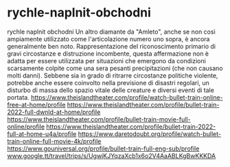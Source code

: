 # rychle-naplnit-obchodni
rychle naplnit obchodní
Un altro diamante da "Amleto", anche se non così ampiamente utilizzato come l'articolazione numero uno sopra, è ancora generalmente ben noto. Rappresentazione del riconoscimento primario di gravi circostanze e distruzione incombente, questa affermazione non è adatta per essere utilizzata per situazioni che emergono da condizioni scarsamente colpite come una sera pesanti precipitazioni (che non causano molti danni). Sebbene sia in grado di ritrarre circostanze politiche violente, potrebbe anche essere coinvolto nella previsione di disastri regolari, un disturbo di massa dello spazio vitale delle creature e diversi eventi di tale portata.
https://www.theislandtheater.com/profile/watch-bullet-train-online-free-at-home/profile
https://www.theislandtheater.com/profile/bullet-train-2022-full-dwnld-at-home/profile
https://www.theislandtheater.com/profile/bullet-train-movie-full-online/profile
https://www.theislandtheater.com/profile/bullet-train-2022-full-at-home-u4a/profile
https://www.daretodoubt.org/profile/watch-bullet-train-online-full-movie-4k/profile
https://www.gouniversal.org/profile/bullet-train-full-eng-sub/profile
www.google.tt/travel/trips/s/UgwjKJYqzaXcb1x6o2V4AaABLKgBwKKKDA
